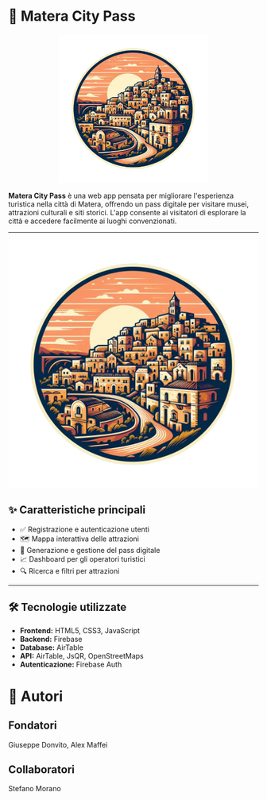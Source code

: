 # 🌆 Matera City Pass

<div align="center">
    <img src="assets/logo.png" alt="Description" width="300"/>
</div>

**Matera City Pass** è una web app pensata per migliorare l'esperienza turistica nella città di Matera, offrendo un pass digitale per visitare musei, attrazioni culturali e siti storici. L'app consente ai visitatori di esplorare la città e accedere facilmente ai luoghi convenzionati.

---

<div align="center">
    <img src="assets/logo.png" alt="Description" width="500"/>
</div>

## ✨ Caratteristiche principali

- ✅ Registrazione e autenticazione utenti
- 🗺️ Mappa interattiva delle attrazioni
- 🎫 Generazione e gestione del pass digitale
- 📈 Dashboard per gli operatori turistici
- 🔍 Ricerca e filtri per attrazioni

---

## 🛠️ Tecnologie utilizzate

- **Frontend:** HTML5, CSS3, JavaScript
- **Backend:** Firebase
- **Database:** AirTable
- **API:** AirTable, JsQR, OpenStreetMaps
- **Autenticazione:** Firebase Auth

# 👥 Autori
## Fondatori
  Giuseppe Donvito, Alex Maffei
## Collaboratori
  Stefano Morano
